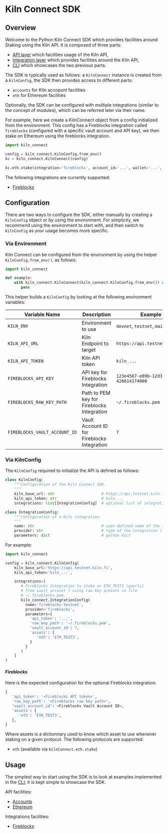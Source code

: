 # Kiln Connect SDK

## Overview

Welcome to the Python Kiln Connect SDK which provides facilities
around Staking using the Kiln API. It is composed of three parts:

- [API layer](../kiln_connect/openapi_client) which facilities usage of the Kiln API,
- [Integration layer](../kiln_connect/)  which provides facilities around the Kiln API,
- [CLI](../cli/) which showcases the two previous parts.

The SDK is typically used as follows: a `KilnConnect` instance is
created from a `KilnConfig`, the SDK then provides access to different
parts:

- `accounts` for Kiln accopunt facilities
- `eth` for Ethereum facilities

Optionally, the SDK can be configured with multiple integrations
(similar to the concept of modules), which can be referred later via
their name.

For example, here we create a KilnConnect object from a config
initialized from the environment. This config has a Fireblocks
integration called `fireblocks` (configured with a specific vault
account and API key), we then stake on Ethereum using the fireblocks
integration.

```python
import kiln_connect

config = kiln_connect.KilnConfig.from_env()
kc = kiln_connect.KilnConnect(config)

kc.eth.stake(integration='fireblocks', account_id='...', wallet='...', amount_wei=32000000000000000000)
```

The following integrations are currently supported:

- [Fireblocks](#Fireblocks)

## Configuration

There are two ways to configure the SDK, either manually by creating a
`KilnConfig` object or by using the environment. For simplicity, we
recommend using the environment to start with, and then switch to
`KilnConfig` as your usage becomes more specific.

### Via Environment

Kiln Connect can be configured from the environment by using the
helper `KilnConfig.from_env()`, as follows:

```python
import kiln_connect

def example:
    with kiln_connect.KilnConnect(kiln_connect.KilnConfig.from_env()) as kc:
       pass
```

This helper builds a `KilnConfig` by looking at the following
environment variables:

| Variable Name                 | Description                                 | Example                                | Misc     |
|-------------------------------|---------------------------------------------|----------------------------------------|----------|
| `KILN_ENV`                    | Environment to use                          | `devnet`, `testnet`, `mainnet`         | Required |
| `KILN_API_URL`                | Kiln Endpoint to target                     | `https://api.testnet.kiln.fi`          | Required |
| `KILN_API_TOKEN`              | Kiln API token                              | `kiln_...`                             | Required |
| `FIREBLOCKS_API_KEY`          | API key for Fireblocks Integration          | `123e4567-e89b-12d3-a456-426614174000` | Optional |
| `FIREBLOCKS_RAW_KEY_PATH`     | Path to PEM key for Fireblocks Integration  | `~/.fireblocks.pem`                    | Optional |
| `FIREBLOCKS_VAULT_ACCOUNT_ID` | Vault Account ID for Fireblocks Integration | `7`                                    | Optional |

### Via KilnConfig

The `KilnConfig` required to initialize the API is defined
as follows:

```python
class KilnConfig:
    """Configuration of the Kiln Connect SDK.
    """
    kiln_base_url: str                     # https://api.testnet.kiln.fi/
    kiln_api_token: str                    # kiln_...
    integrations: list[IntegrationConfig]  # optional list of integration configs

class IntegrationConfig:
    """Configuration of a Kiln integration.
    """
    name: str                              # user-defined name of the integration (i.e: "")
    provider: str                          # type of the integration (i.e: "fireblocks")
    parameters: dict                       # python dict
```

For example:

```python
import kiln_connect

config = kiln_connect.KilnConfig(
    kiln_base_url='https://api.testnet.kiln.fi',
    kiln_api_token='kiln_...',

    integrations=[
       # Fireblocks Integration to stake on ETH_TEST3 (goerli)
       # from vault account 7 using raw key present in file
       # ~/.fireblocks.pem.
       kiln_connect.IntegrationConfig(
         name='fireblocks-testnet',
         provider='fireblocks',
         parameters={
           'api_token': '...',
           'raw_key_path': '~/.fireblocks.pem',
           'vault_account_id': 7,
           'assets': {
              'eth': 'ETH_TEST3',
           }
         }
       )
    ]
)
```

#### Fireblocks

Here is the expected configuration for the optional Fireblocks
integration:

```python
{
   'api_token': '<Fireblocks API token>',
   'raw_key_path': '<Fireblocks raw key path>',
   'vault_account_id': <Fireblocks Vault Account ID>,
   'assets': {
      'eth': 'ETH_TEST3',
   },
}
```

Where assets is a dictionnary used to know which asset to use whenever
staking on a given protocol. The following protocols are supported:

- `eth` (available via `KilnConnect.eth.stake`)

## Usage

The simplest way to start using the SDK is to look at examples
implemented in the [CLI](../cli/); it is kept simple to showcase the SDK.

API facilities:

- [Accounts](AccountsApi.md)
- [Ethereum](EthApi.md)

Integrations facilities:

- [Fireblocks](#fireblocks)
